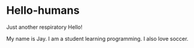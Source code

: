 # Hello-humans
Just another respiratory 
Hello!

My name is Jay. I am a student learning programming.
I also love soccer.
